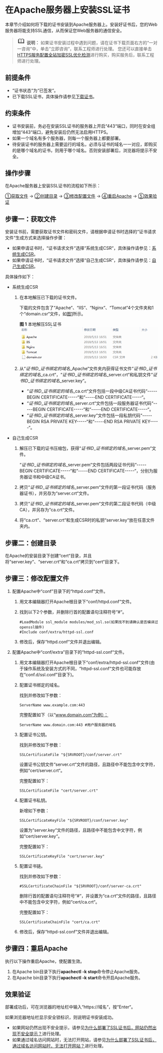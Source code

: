 # 在Apache服务器上安装SSL证书<a name="ZH-CN_TOPIC_0171809252"></a>

本章节介绍如何将下载的证书安装到Apache服务器上。安装好证书后，您的Web服务器将能支持SSL通信，从而保证您Web服务器的通信安全。

>![](public_sys-resources/icon-note.gif) **说明：** 
>如果证书安装过程中遇到问题，请在证书下载页面右方的“一对一咨询“中，单击“立即咨询“，联系工程师进行处理。
>您还可以直接单击[HTTPS服务配置全站加密SSL优化检测](https://market.huaweicloud.com/product/00301-120142-0--0)进行购买，购买服务后，联系工程师进行处理。

## 前提条件<a name="zh-cn_topic_0000001124401671_zh-cn_topic_0171809252_section171927174218"></a>

-   “证书状态“为“已签发“。
-   已下载SSL证书，具体操作请参见[下载证书](下载证书.md#ZH-CN_TOPIC_0110866214)。

## 约束条件<a name="zh-cn_topic_0000001124401671_zh-cn_topic_0171809252_section13500821131513"></a>

-   证书安装前，务必在安装SSL证书的服务器上开启“443“端口，同时在安全组增加“443“端口，避免安装后仍然无法启用HTTPS。
-   如果一个域名有多个服务器，则每一个服务器上都要部署。
-   待安装证书的服务器上需要运行的域名，必须与证书的域名一一对应，即购买的是哪个域名的证书，则用于哪个域名。否则安装部署后，浏览器将提示不安全。

## 操作步骤<a name="zh-cn_topic_0000001124401671_zh-cn_topic_0171809252_section6411655151013"></a>

在Apache服务器上安装SSL证书的流程如下所示：

[①获取文件](#zh-cn_topic_0000001124401671_zh-cn_topic_0171809252_section13170712181812)  →  [②创建目录](#zh-cn_topic_0000001124401671_zh-cn_topic_0171809252_section33321255183)  →  [③修改配置文件](#zh-cn_topic_0000001124401671_zh-cn_topic_0171809252_section5388193419188)  →  [④重启Apache](#zh-cn_topic_0000001124401671_zh-cn_topic_0171809252_section19278184418180)  →  [⑤效果验证](#zh-cn_topic_0000001124401671_zh-cn_topic_0171809252_section1412995185116)

## 步骤一：获取文件<a name="zh-cn_topic_0000001124401671_zh-cn_topic_0171809252_section13170712181812"></a>

安装证书前，需要获取证书文件和密码文件，请根据申请证书时选择的“证书请求文件“生成方式来选择操作步骤：

-   如果申请证书时，“证书请求文件“选择“系统生成CSR“，具体操作请参见：[系统生成CSR](#zh-cn_topic_0000001124401671_zh-cn_topic_0171809252_li1836951018198)。
-   如果申请证书时，“证书请求文件“选择“自己生成CSR“，具体操作请参见：[自己生成CSR](#zh-cn_topic_0000001124401671_zh-cn_topic_0171809252_li19371171014199)。

具体操作如下：

-   <a name="zh-cn_topic_0000001124401671_zh-cn_topic_0171809252_li1836951018198"></a>系统生成CSR
    1.  在本地解压已下载的证书文件。

        下载的文件包含了“Apache“、“IIS“、“Nginx“、“Tomcat“4个文件夹和1个“domain.csr“文件，如[图1](#zh-cn_topic_0000001124401671_zh-cn_topic_0000001073213596_zh-cn_topic_0171809250_zh-cn_topic_0110866190_fdd76c20249e24d95b7a52872f72f84fd)所示。

        **图 1**  本地解压SSL证书<a name="zh-cn_topic_0000001124401671_zh-cn_topic_0000001073213596_zh-cn_topic_0171809250_zh-cn_topic_0110866190_fdd76c20249e24d95b7a52872f72f84fd"></a>  
        ![](figures/本地解压SSL证书.png "本地解压SSL证书")

    2.  从“_证书ID_\__证书绑定的域名_\_Apache“文件夹内获得证书文件“_证书ID_\__证书绑定的域名_\_ca.crt“，“_证书ID_\__证书绑定的域名_\_server.crt“和私钥文件“_证书ID_\__证书绑定的域名_\_server.key“。
        -   “_证书ID_\__证书绑定的域名_\_ca.crt“文件包括一段中级CA证书代码“-----BEGIN CERTIFICATE-----“和“-----END CERTIFICATE-----“。
        -   “_证书ID_\__证书绑定的域名_\_server.crt“文件包括一段服务器证书代码“-----BEGIN CERTIFICATE-----“和“-----END CERTIFICATE-----“。
        -   “_证书ID_\__证书绑定的域名_\_server.key“文件包括一段私钥代码“-----BEGIN RSA PRIVATE KEY-----“和“-----END RSA PRIVATE KEY-----“。


-   <a name="zh-cn_topic_0000001124401671_zh-cn_topic_0171809252_li19371171014199"></a>自己生成CSR
    1.  解压已下载的证书压缩包，获得“_证书ID_\__证书绑定的域名_\_server.pem“文件。

        “_证书ID_\__证书绑定的域名_\_server.pem“文件包括两段证书代码“-----BEGIN CERTIFICATE-----“和“-----END CERTIFICATE-----“，分别为服务器证书和中级CA证书。

    2.  拷贝“_证书ID_\__证书绑定的域名_\_server.pem“文件的第一段证书代码（服务器证书），并另存为“server.crt“文件。
    3.  拷贝“_证书ID_\__证书绑定的域名_\_server.pem“文件的第二段证书代码（中级CA），并另存为“ca.crt“文件。
    4.  将“ca.crt“、“server.crt“和生成CSR时的私钥“server.key“放在任意文件夹内。


## 步骤二：创建目录<a name="zh-cn_topic_0000001124401671_zh-cn_topic_0171809252_section33321255183"></a>

在Apache的安装目录下创建“cert“目录，并且将“server.key“、“server.crt“和“ca.crt“拷贝到“cert“目录下。

## 步骤三：修改配置文件<a name="zh-cn_topic_0000001124401671_zh-cn_topic_0171809252_section5388193419188"></a>

1.  配置Apache中“conf”目录下的“httpd.conf“文件。
    1.  用文本编辑器打开Apache根目录下“conf/httpd.conf“文件。
    2.  找到以下2个参数，并删除行首的配置语句注释符号“\#“。

        ```
        #LoadModule ssl_module modules/mod_ssl.so(如果找不到请确认是否编译过openssl插件)
        #Include conf/extra/httpd-ssl.conf
        ```

    3.  修改后，保存“httpd.conf“文件并退出编辑。

2.  配置Apache中“conf/extra”目录下的“httpd-ssl.conf“文件。
    1.  用文本编辑器打开Apache根目录下“conf/extra/httpd-ssl.conf“文件\(由于操作系统及安装方式的不同，“httpd-ssl.conf“文件也可能存放在“conf.d/ssl.conf”目录下\)。
    2.  配置证书绑定的域名。

        找到并修改如下参数：

        ```
        ServerName www.example.com:443 
        ```

        完整配置如下（以“www.domain.com“为例）：

        ```
        ServerName www.domain.com:443 #用户服务器的域名
        ```

    3.  配置证书公钥。

        找到并修改如下参数：

        ```
        SSLCertificateFile "${SRVROOT}/conf/server.crt" 
        ```

        设置证书公钥文件“server.crt“文件的路径，且路径中不能包含中文字符，例如“cert/server.crt“。

        完整配置如下：

        ```
        SSLCertificateFile "cert/server.crt"
        ```

    4.  配置证书私钥。

        新增如下参数：

        ```
        SSLCertificateKeyFile "${SRVROOT}/conf/server.key" 
        ```

        设置为“server.key“文件的路径，且路径中不能包含中文字符，例如“cert/server.key“。

        完整配置如下：

        ```
        SSLCertificateKeyFile "cert/server.key"
        ```

    5.  配置证书链。

        找到并修改如下参数：

        ```
        #SSLCertificateChainFile "${SRVROOT}/conf/server-ca.crt" 
        ```

        删除行首的配置语句注释符号“\#“，并设置为“ca.crt“文件的路径，且路径中不能包含中文字符，例如“cert/ca.crt“。

        完整配置如下：

        ```
        SSLCertificateChainFile "cert/ca.crt"
        ```

    6.  修改后，保存“httpd-ssl.conf“文件并退出编辑。


## 步骤四：重启Apache<a name="zh-cn_topic_0000001124401671_zh-cn_topic_0171809252_section19278184418180"></a>

执行以下操作重启Apache，使配置生效。

1.  在Apache bin目录下执行**apachectl -k stop**命令停止Apache服务。
2.  在Apache bin目录下执行**apachectl -k start**命令开启Apache服务。

## 效果验证<a name="zh-cn_topic_0000001124401671_zh-cn_topic_0171809252_section1412995185116"></a>

部署成功后，可在浏览器的地址栏中输入“https://域名“，按“Enter“。

如果浏览器地址栏显示安全锁标识，则说明证书安装成功。

-   如果网站仍然出现不安全提示，请参见[为什么部署了SSL证书后，网站仍然出现不安全提示？](https://support.huaweicloud.com/ccm_faq/ccm_01_0098.html)进行处理。
-   如果通过域名访问网站时，无法打开网站，请参见[为什么部署了SSL证书后，通过域名访问网站时，无法打开网站？](https://support.huaweicloud.com/ccm_faq/ccm_01_0099.html)进行处理。

